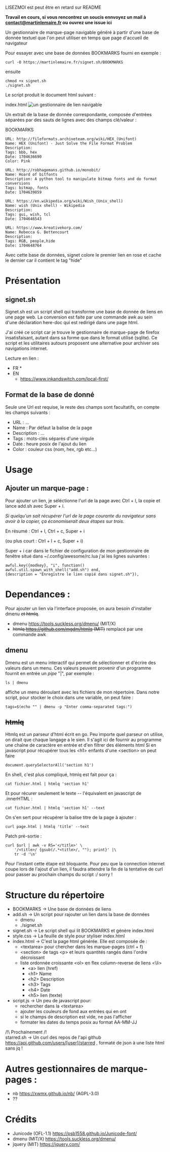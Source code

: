 LISEZMOI est peut être en retard sur README

**Travail en cours, si vous rencontrez un soucis ennvoyez un mail à
contact@martinlemaire.fr ou ouvrez une issue ici**

Un gestionnaire de marque-page navigable généré à partir d'une base de
donnée textuel que l'on peut utiliser en temps que page d'accueil de
navigateur

Pour essayer avec une base de données BOOKMARKS fourni en exemple :
```
curl -O https://martinlemaire.fr/signet.sh/BOOKMARKS
```
ensuite
```
chmod +x signet.sh
./signet.sh
```

Le script produit le document html suivant :

index.html
![un gestionnaire de lien navigable](https://www.martinlemaire.fr/signet.sh/demo.png)

Un extrait de la base de donnée correspondante, composée d'entrées
séparées par des sauts de lignes avec des champs clé/valeur :

BOOKMARKS
```
URL: http://fileformats.archiveteam.org/wiki/HEX_(Unifont)
Name: HEX (Unifont) - Just Solve the File Format Problem
Description: 
Tags: bbb, hex
Date: 1704636690
Color: Pink

URL: http://robhagemans.github.io/monobit/
Name: Hoard of bitfonts
Description: A python tool to manipulate bitmap fonts and do format conversions
Tags: bitmap, fonts
Date: 1704639859

URL: https://en.wikipedia.org/wiki/Wish_(Unix_shell)
Name: wish (Unix shell) - Wikipedia
Description: 
Tags: gui, wish, tcl
Date: 1704646543

URL: https://www.kreativekorp.com/
Name: Rebecca G. Bettencourt
Description: 
Tags: RGB, people,hide
Date: 1704648764
```
Avec cette base de données, signet colore le premier lien en rose et
cache le dernier car il contient le tag "hide"

# Présentation
## signet.sh
Signet.sh est un script shell qui transforme une base de donnée de liens
en une page web. La conversion est faite par une commande awk au sein
d'une déclaration here-doc qui est redirigé dans une page html.

J'ai créé ce script car je trouve le gestionnaire de marque-page de
firefox insatisfaisant, autant dans sa forme que dans le format utilisé
(sqlite). Ce script et les utilitaires autours proposent une 
alternative pour archiver ses navigations internet.

Lecture en lien :
* FR
  * 
* EN
  * https://www.inkandswitch.com/local-first/

## Format de la base de donné
Seule une Url est requise, le reste des champs sont
facultatifs, on compte les champs suivants :
* URL : ...
* Name : Par défaut la balise </title> de la page
* Description : ...
* Tags : mots-clés séparés d'une virgule
* Date : heure posix de l'ajout du lien
* Color : couleur css (nom, hex, rgb etc...)

# Usage 
## Ajouter un marque-page :

Pour ajouter un lien, je séléctionne l'url de la page avec Ctrl + l, la
copie et lance add.sh avec Super + i. 

_Si quelqu'un sait récupérer l'url de la page courante du navigateur
sans avoir à la copier, ça économiserait deux étapes sur trois._

En résumé : Ctrl + l, Ctrl + c, Super + i

(ou plus court : Ctrl + l + c, Super + i)

Super + i car dans le fichier de configuration de mon gestionnaire de
fenêtre situé dans ~/.config/awesome/rc.lua j'ai les lignes suivantes :
```
awful.key({modkey}, "i", function()
awful.util.spawn_with_shell("add.sh") end, 
{description = "Enregistre le lien copié dans signet.sh"}),
```

# Dependance~~s~~ :
Pour ajouter un lien via l'interface proposée, on aura besoin
d'installer dmenu ~~et htmlq~~.
* dmenu https://tools.suckless.org/dmenu/ (MIT/X)
* ~~htmlq https://github.com/mgdm/htmlq (MIT)~~ remplacé par une
  commande awk
## dmenu
Dmenu est un menu interactif qui permet de sélectionner et d'écrire des
valeurs dans un menu. Ces valeurs peuvent provenir d'un programme
fournit en entrée un *pipe* "|", par exemple :
```
ls | dmenu
```
affiche un menu déroulant avec les fichiers de mon répertoire. Dans
notre script, pour stocker le choix dans une variable, on peut faire :
```
tags=$(echo "" | dmenu -p "Enter comma-separated tags:")
```
## ~~htmlq~~
Htmlq est un parseur d'html écrit en go. Peu importe quel parseur on
utilise, on dirait que chaque langage a le sien.
Il s'agit ici de fournir au programme une chaîne de caractère en entrée
et d'en filtrer des éléments html
Si en javascript pour récupérer tous les \<h1> enfants d'une \<section> on
peut faire 
```
document.querySelectorAll('section h1')
```
En shell, c'est plus compliqué, htmlq est fait pour ça :
```
cat fichier.html | htmlq 'section h1'
```
Et pour récurer seulement le texte -- l'équivalent en javascript de
.innerHTML :
```
cat fichier.html | htmlq 'section h1' --text
```
On s'en sert pour récupérer la balise titre de la page à ajouter :
```
curl page.html | htmlq 'title' --text
```
Patch pré-sortie :
```
curl $url | awk -v RS='</title>' \
    '/<title>/ {gsub(/.*<title>/, ""); print}' |\
    tr -d '\n'
```

Pour l'instant cette étape est bloquante. Pour peu que la connection
internet coupe lors de l'ajout d'un lien, il faudra attendre la fin de
la tentative de curl pour passer au prochain champs du script :/ sorry !

# Structure du répertoire

* BOOKMARKS   → Une base de données de liens 
* add.sh      → Un script pour rajouter un lien dans la base de données
  * dmenu
  * ./signet.sh
* signet.sh   → Le script shell qui lit BOOKMARKS et génère index.html
* style.css   → La feuille de style pour styliser index.html
* index.html  → C'est la page html générée. Elle est composée de :
    * \<textarea> pour chercher dans les marque-pages (ctrl + f)
    * \<section> de tags \<p> et leurs quantités rangés dans l'ordre décroissant
    * liste ordonnée croissante \<ol> en flex column-reverse de liens <\li>
        * \<a> lien (href)
        * \<h1> Name
        * \<h2> Description
        * \<h3> Tags
        * \<h4> Date
        * \<h5> lien (texte)
* script.js   → Un peu de javascript pour:
  * rechercher dans la \<textarea>
  * ajouter les couleurs de fond aux entrées qui en ont
  * si le champs de description est vide, ne pas
                   l'afficher
  * formater les dates du temps posix au format AA-MM-JJ

/!\ Prochainement /!\
starred.sh  → Un curl des repos de l'api github
https://api.github.com/users/[user]/starred , formaté de json à une
liste html sans jq !

# Autres gestionnaires de marque-pages :
- nb https://xwmx.github.io/nb/ (AGPL-3.0)
- ??

# Crédits 
* Junicode (OFL-1.1)
https://psb1558.github.io/Junicode-font/
* dmenu (MIT/X) 
https://tools.suckless.org/dmenu/
* jquery (MIT)
https://jquery.com/ 

